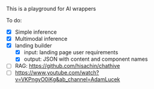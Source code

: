 This is a playground for AI wrappers

To do:

- [x] Simple inference
- [x] Multimodal inference
- [x] landing builder
  - [x] input: landing page user requirements
  - [x] output: JSON with content and component names
- [ ] RAG: https://github.com/hisachin/chathive
- [ ] https://www.youtube.com/watch?v=VKPngyO0iKg&ab_channel=AdamLucek